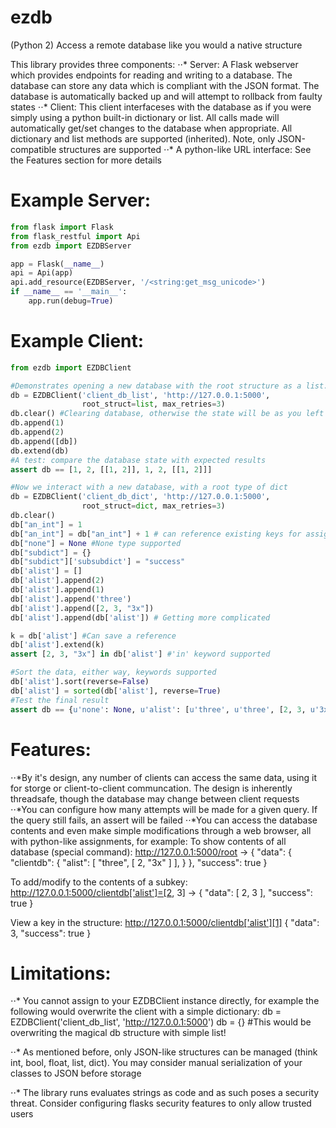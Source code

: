 # ezdb
(Python 2) Access a remote database like you would a native structure

This library provides three components:
⋅⋅* Server:
  A Flask webserver which provides endpoints for reading and writing to a database. The database can store any data which is compliant with the JSON format. The database is automatically backed up and will attempt to rollback from faulty states
⋅⋅* Client: 
  This client interfaceses with the database as if you were simply using a python built-in dictionary or list. All calls made will automatically get/set changes to the database when appropriate. All dictionary and list methods are supported (inherited). Note, only JSON-compatible structures are supported
⋅⋅* A python-like URL interface:
  See the Features section for more details
  

# Example Server:
```python
from flask import Flask
from flask_restful import Api
from ezdb import EZDBServer

app = Flask(__name__)
api = Api(app)
api.add_resource(EZDBServer, '/<string:get_msg_unicode>')
if __name__ == '__main__':
    app.run(debug=True)
```

# Example Client:
```python
from ezdb import EZDBClient

#Demonstrates opening a new database with the root structure as a list. If no such DB exists, one will be made
db = EZDBClient('client_db_list', 'http://127.0.0.1:5000',
                root_struct=list, max_retries=3)
db.clear() #Clearing database, otherwise the state will be as you left it
db.append(1)
db.append(2)
db.append([db])
db.extend(db)
#A test: compare the database state with expected results
assert db == [1, 2, [[1, 2]], 1, 2, [[1, 2]]]

#Now we interact with a new database, with a root type of dict
db = EZDBClient('client_db_dict', 'http://127.0.0.1:5000',
                root_struct=dict, max_retries=3)
db.clear()
db["an_int"] = 1
db["an_int"] = db["an_int"] + 1 # can reference existing keys for assignment
db["none"] = None #None type supported
db["subdict"] = {}
db["subdict"]['subsubdict'] = "success"
db['alist'] = []
db['alist'].append(2)
db['alist'].append(1)
db['alist'].append('three')
db['alist'].append([2, 3, "3x"])
db['alist'].append(db['alist']) # Getting more complicated

k = db['alist'] #Can save a reference
db['alist'].extend(k)
assert [2, 3, "3x"] in db['alist'] #'in' keyword supported

#Sort the data, either way, keywords supported
db['alist'].sort(reverse=False)
db['alist'] = sorted(db['alist'], reverse=True)
#Test the final result
assert db == {u'none': None, u'alist': [u'three', u'three', [2, 3, u'3x'], [2, 3, u'3x'], [2, 1, u'three', [2, 3, u'3x']], [2, 1, u'three', [2, 3, u'3x']], 2, 2, 1, 1], u'an_int': 2, u'subdict': {u'subsubdict': u'success'}}```
```

# Features:
⋅⋅*By it's design, any number of clients can access the same data, using it for storge or client-to-client communcation. The design is inherently threadsafe, though the database may change between client requests
⋅⋅*You can configure how many attempts will be made for a given query. If the query still fails, an assert will be failed
⋅⋅*You can access the database contents and even make simple modifications through a web browser, all with python-like assignments, for example:
  To show contents of all database (special command): http://127.0.0.1:5000/root ->
  {
    "data": {
        "clientdb": {
            "alist": [
                "three", 
                [
                    2,
                    "3x"
                ]
            ], 
        }
    }, 
    "success": true
  }
  
  To add/modify to the contents of a subkey: http://127.0.0.1:5000/clientdb['alist']=[2, 3] ->
  {
    "data": [
        2, 
        3
    ], 
    "success": true
  }
  
  View a key in the structure: http://127.0.0.1:5000/clientdb['alist'][1]
  {
    "data": 3, 
    "success": true
  }
  
# Limitations:
⋅⋅* You cannot assign to your EZDBClient instance directly, for example the following would overwrite the client with a simple dictionary:
  db = EZDBClient('client_db_list', 'http://127.0.0.1:5000')
  db = {} #This would be overwriting the magical db structure with simple list!
  
⋅⋅* As mentioned before, only JSON-like structures can be managed (think int, bool, float, list, dict). You may consider manual serialization of your classes to JSON before storage

⋅⋅* The library runs evaluates strings as code and as such poses a security threat. Consider configuring flasks security features to only allow trusted users

